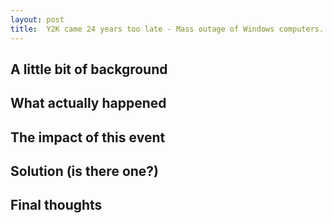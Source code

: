 ```yaml
---
layout: post
title:  Y2K came 24 years too late - Mass outage of Windows computers.
---
```


## A little bit of background

## What actually happened

## The impact of this event

## Solution (is there one?)

## Final thoughts
